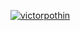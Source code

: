 [![victorpothin](https://github-readme-stats.vercel.app/api/top-langs/?username=victorpothin&layout=compact&theme=synthwave )](https://github.com/victorpothin/github-readme-stats)
